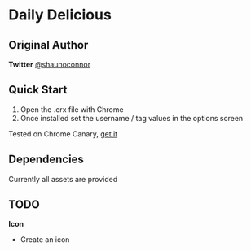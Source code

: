 Daily Delicious
===============

Original Author
---------------
**Twitter** [@shaunoconnor](http://twitter.com/shaunoconnor)


Quick Start
-----------

1. Open the .crx file with Chrome
2. Once installed set the username / tag values in the options screen

Tested on Chrome Canary, [get it](https://www.google.com/intl/en/chrome/browser/canary.html)

Dependencies
-------------------------

Currently all assets are provided


**TODO**
---------------


**Icon** 

- Create an icon


